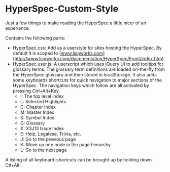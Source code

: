 HyperSpec-Custom-Style
======================

Just a few things to make reading the HyperSpec a little nicer of an experience.

Contains the following parts:
* HyperSpec.css: Add as a userstyle for sites hosting the HyperSpec. By default it is scoped to [www.lispworks.com](http://www.lispworks.com/documentation/HyperSpec/Front/index.htm).
* HyperSpec.user.js: A userscript which uses jQuery UI to add tooltips for glossary terms. The glossary term definitions are loaded on-the-fly from the HyperSpec glossary and then stored in localStorage. It also adds some keyboards shortcuts for quick navigation to major sections of the HyperSpec. The navigation keys which follow are all activated by pressing Ctrl+Alt+Key.
  * I: The top level index
  * L: Selected Highlights
  * C: Chapter Index
  * M: Master Index
  * S: Symbol Index
  * G: Glossary
  * X: X3J13 Issue Index
  * E: Help, Legalese, Trivia, etc.
  * J: Go to the previous page
  * K: Move up one node in the page hierarchy
  * L: Go to the next page

A listing of all keyboard-shortcuts can be brought up by holding down Ctl+Alt.
